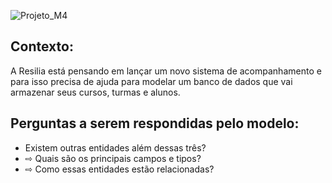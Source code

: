 ![Projeto_M4](https://user-images.githubusercontent.com/112434743/215634188-f36b41bc-5355-4c07-8639-ebcee1f77142.png)

<h2> Contexto: </h2>
A Resilia está pensando em lançar um novo sistema de
acompanhamento e para isso precisa de ajuda para modelar um
banco de dados que vai armazenar seus cursos, turmas e alunos.



<h2>Perguntas a serem respondidas pelo modelo: </h2>


<ul> 
<li>Existem outras entidades além dessas três? </li>

<li>⇨ Quais são os principais campos e tipos?  </li>

<li>⇨ Como essas entidades estão relacionadas? </li>

<ul>
